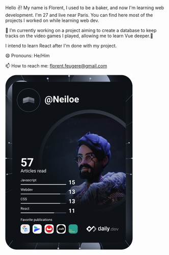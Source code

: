 
Hello ✌️! My name is Florent, I used to be a baker, and now I'm learning web development. 
I'm 27 and live near Paris.
You can find here most of the projects I worked on while learning web dev. 

🌱 I’m currently working on a project aiming to create a database to keep tracks on the video games I played, allowing me to learn Vue deeper.🌱

I intend to learn React after I'm done with my project.

😄 Pronouns: He/Him

📫 How to reach me: florent.feugere@gmail.com

<a href="https://app.daily.dev/Neiloe"><img align="center" src="https://github.com/FloFeu/FloFeu/blob/main/devcard.svg" width="400" alt="Florent Feugere's Dev Card"/></a>


<!--
**FloFeu/FloFeu** is a ✨ _special_ ✨ repository because its `README.md` (this file) appears on your GitHub profile.

Here are some ideas to get you started:

- 🔭 I’m currently working on ...
- 🌱 I’m currently learning ...
- 👯 I’m looking to collaborate on ...
- 🤔 I’m looking for help with ...
- 💬 Ask me about ...
- 📫 How to reach me: ...
- 😄 Pronouns: ...
- ⚡ Fun fact: ...
-->
